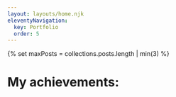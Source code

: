 ```yaml
---
layout: layouts/home.njk
eleventyNavigation:
  key: Portfolio
  order: 5
---
```

{% set maxPosts = collections.posts.length | min(3) %}
<h1>My achievements:</h1>

